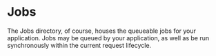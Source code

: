 # Jobs

The Jobs directory, of course, houses the queueable jobs for your application. Jobs may be queued by your application, as well as be run synchronously within the current request lifecycle.